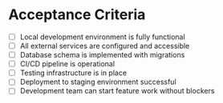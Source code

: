 # Acceptance Criteria

- [ ] Local development environment is fully functional
- [ ] All external services are configured and accessible
- [ ] Database schema is implemented with migrations
- [ ] CI/CD pipeline is operational
- [ ] Testing infrastructure is in place
- [ ] Deployment to staging environment successful
- [ ] Development team can start feature work without blockers
